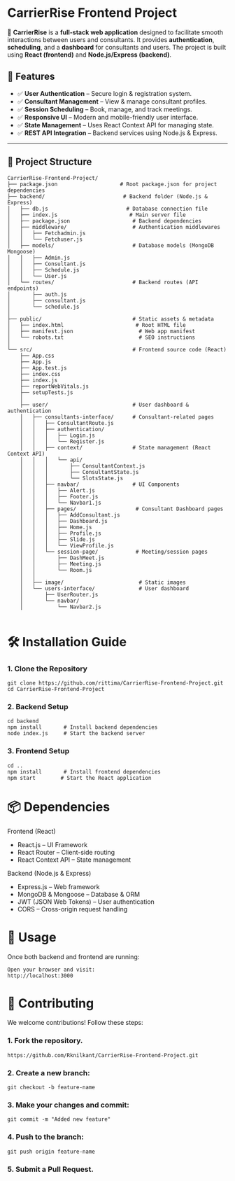 # CarrierRise Frontend Project

🚀 **CarrierRise** is a **full-stack web application** designed to facilitate smooth interactions between users and consultants. It provides **authentication**, **scheduling**, and a **dashboard** for consultants and users. The project is built using **React (frontend)** and **Node.js/Express (backend)**.

## 📌 Features
- ✅ **User Authentication** – Secure login & registration system.
- ✅ **Consultant Management** – View & manage consultant profiles.
- ✅ **Session Scheduling** – Book, manage, and track meetings.
- ✅ **Responsive UI** – Modern and mobile-friendly user interface.
- ✅ **State Management** – Uses React Context API for managing state.
- ✅ **REST API Integration** – Backend services using Node.js & Express.

---

## 📂 Project Structure

```plaintext
CarrierRise-Frontend-Project/
├── package.json                    # Root package.json for project dependencies
├── backend/                         # Backend folder (Node.js & Express)
│   ├── db.js                         # Database connection file
│   ├── index.js                       # Main server file
│   ├── package.json                    # Backend dependencies
│   ├── middleware/                     # Authentication middlewares
│   │   ├── Fetchadmin.js
│   │   └── Fetchuser.js
│   ├── models/                         # Database models (MongoDB Mongoose)
│   │   ├── Admin.js
│   │   ├── Consultant.js
│   │   ├── Schedule.js
│   │   └── User.js
│   └── routes/                         # Backend routes (API endpoints)
│       ├── auth.js
│       ├── consultant.js
│       └── schedule.js
│
├── public/                             # Static assets & metadata
│   ├── index.html                       # Root HTML file
│   ├── manifest.json                     # Web app manifest
│   └── robots.txt                        # SEO instructions
│
└── src/                                # Frontend source code (React)
    ├── App.css
    ├── App.js
    ├── App.test.js
    ├── index.css
    ├── index.js
    ├── reportWebVitals.js
    ├── setupTests.js
    │
    ├── user/                           # User dashboard & authentication
    │   ├── consultants-interface/      # Consultant-related pages
    │   │   ├── ConsultantRoute.js
    │   │   ├── authentication/
    │   │   │   ├── Login.js
    │   │   │   └── Register.js
    │   │   ├── context/                # State management (React Context API)
    │   │   │   └── api/
    │   │   │       ├── ConsultantContext.js
    │   │   │       ├── ConsultantState.js
    │   │   │       └── SlotsState.js
    │   │   ├── navbar/                 # UI Components
    │   │   │   ├── Alert.js
    │   │   │   ├── Footer.js
    │   │   │   └── Navbar1.js
    │   │   ├── pages/                   # Consultant Dashboard pages
    │   │   │   ├── AddConsultant.js
    │   │   │   ├── Dashboard.js
    │   │   │   ├── Home.js
    │   │   │   ├── Profile.js
    │   │   │   ├── Slide.js
    │   │   │   └── ViewProfile.js
    │   │   └── session-page/            # Meeting/session pages
    │   │       ├── DashMeet.js
    │   │       ├── Meeting.js
    │   │       └── Room.js
    │   │
    │   ├── image/                        # Static images
    │   └── users-interface/              # User dashboard
    │       ├── UserRouter.js
    │       └── navbar/
    │           └── Navbar2.js


```

# 🛠 Installation Guide

### 1. Clone the Repository

```
git clone https://github.com/rittima/CarrierRise-Frontend-Project.git
cd CarrierRise-Frontend-Project
```

### 2. Backend Setup

```
cd backend
npm install       # Install backend dependencies
node index.js     # Start the backend server

```
### 3. Frontend Setup

```
cd ..
npm install       # Install frontend dependencies
npm start        # Start the React application
```
# 📦 Dependencies

Frontend (React)

* React.js – UI Framework
* React Router – Client-side routing
* React Context API – State management

Backend (Node.js & Express)

* Express.js – Web framework
* MongoDB & Mongoose – Database & ORM
* JWT (JSON Web Tokens) – User authentication
* CORS – Cross-origin request handling

# 🚀 Usage

Once both backend and frontend are running:

```
Open your browser and visit:
http://localhost:3000

```

# 🤝 Contributing

We welcome contributions! Follow these steps:

### 1. Fork the repository.

```
https://github.com/Rknilkant/CarrierRise-Frontend-Project.git

```

### 2. Create a new branch:

```
git checkout -b feature-name
```
### 3. Make your changes and commit:

```
git commit -m "Added new feature"
```
### 4. Push to the branch:

```
git push origin feature-name
```

### 5. Submit a Pull Request.

